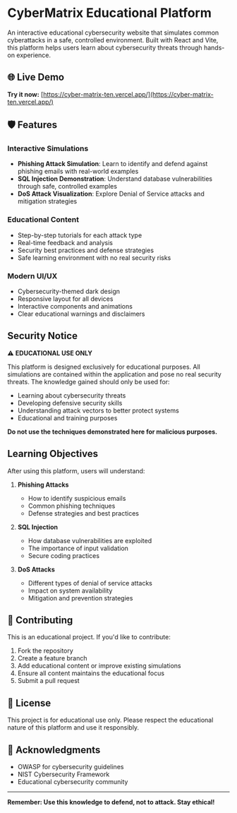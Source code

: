 # CyberMatrix Educational Platform

An interactive educational cybersecurity website that simulates common cyberattacks in a safe, controlled environment. Built with React and Vite, this platform helps users learn about cybersecurity threats through hands-on experience.

## 🌐 Live Demo

**Try it now:** [https://cyber-matrix-ten.vercel.app/](https://cyber-matrix-ten.vercel.app/)

## 🛡️ Features

### Interactive Simulations
- **Phishing Attack Simulation**: Learn to identify and defend against phishing emails with real-world examples
- **SQL Injection Demonstration**: Understand database vulnerabilities through safe, controlled examples
- **DoS Attack Visualization**: Explore Denial of Service attacks and mitigation strategies

### Educational Content
- Step-by-step tutorials for each attack type
- Real-time feedback and analysis
- Security best practices and defense strategies
- Safe learning environment with no real security risks

### Modern UI/UX
- Cybersecurity-themed dark design
- Responsive layout for all devices
- Interactive components and animations
- Clear educational warnings and disclaimers

##  Security Notice

⚠️ **EDUCATIONAL USE ONLY**

This platform is designed exclusively for educational purposes. All simulations are contained within the application and pose no real security threats. The knowledge gained should only be used for:

- Learning about cybersecurity threats
- Developing defensive security skills
- Understanding attack vectors to better protect systems
- Educational and training purposes

**Do not use the techniques demonstrated here for malicious purposes.**

##  Learning Objectives

After using this platform, users will understand:

1. **Phishing Attacks**
   - How to identify suspicious emails
   - Common phishing techniques
   - Defense strategies and best practices

2. **SQL Injection**
   - How database vulnerabilities are exploited
   - The importance of input validation
   - Secure coding practices

3. **DoS Attacks**
   - Different types of denial of service attacks
   - Impact on system availability
   - Mitigation and prevention strategies

## 🤝 Contributing

This is an educational project. If you'd like to contribute:

1. Fork the repository
2. Create a feature branch
3. Add educational content or improve existing simulations
4. Ensure all content maintains the educational focus
5. Submit a pull request

## 📄 License

This project is for educational use only. Please respect the educational nature of this platform and use it responsibly.

## 🙏 Acknowledgments

- OWASP for cybersecurity guidelines
- NIST Cybersecurity Framework
- Educational cybersecurity community

---

**Remember: Use this knowledge to defend, not to attack. Stay ethical!**
